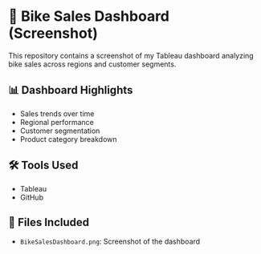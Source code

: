 # 🚴 Bike Sales Dashboard (Screenshot)

This repository contains a screenshot of my Tableau dashboard analyzing bike sales across regions and customer segments.

## 📊 Dashboard Highlights
- Sales trends over time
- Regional performance
- Customer segmentation
- Product category breakdown

## 🛠 Tools Used
- Tableau 
- GitHub

## 📁 Files Included
- `BikeSalesDashboard.png`: Screenshot of the dashboard

